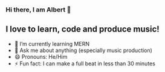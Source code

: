### Hi there, I am Albert 👋

## I love to learn, code and produce music!


- 🌱 I’m currently learning MERN
- 💬 Ask me about anything (especially music production)
- 😄 Pronouns: He/Him
- ⚡ Fun fact: I can make a full beat in less than 30 minutes
